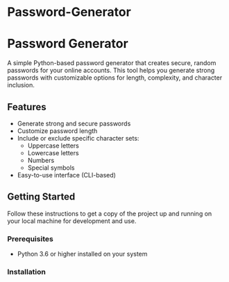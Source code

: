 # Password-Generator

# Password Generator

A simple Python-based password generator that creates secure, random passwords for your online accounts. This tool helps you generate strong passwords with customizable options for length, complexity, and character inclusion.

## Features

- Generate strong and secure passwords
- Customize password length
- Include or exclude specific character sets:
  - Uppercase letters
  - Lowercase letters
  - Numbers
  - Special symbols
- Easy-to-use interface (CLI-based)

## Getting Started

Follow these instructions to get a copy of the project up and running on your local machine for development and use.

### Prerequisites

- Python 3.6 or higher installed on your system

### Installation
